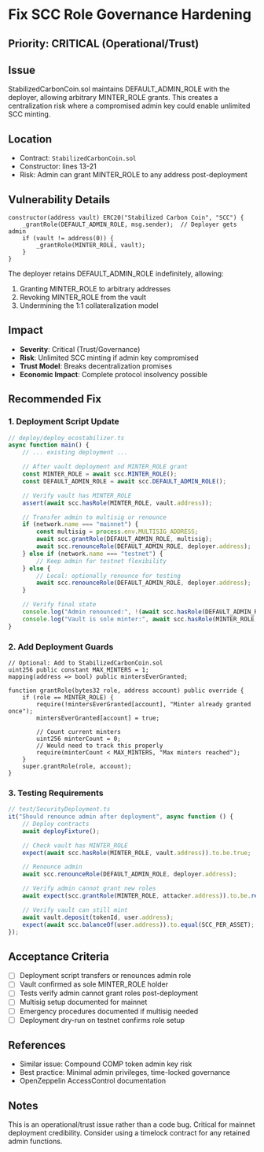 # Fix SCC Role Governance Hardening

## Priority: CRITICAL (Operational/Trust)

## Issue

StabilizedCarbonCoin.sol maintains DEFAULT_ADMIN_ROLE with the deployer, allowing arbitrary MINTER_ROLE grants. This creates a centralization risk where a compromised admin key could enable unlimited SCC minting.

## Location

- Contract: `StabilizedCarbonCoin.sol`
- Constructor: lines 13-21
- Risk: Admin can grant MINTER_ROLE to any address post-deployment

## Vulnerability Details

```solidity
constructor(address vault) ERC20("Stabilized Carbon Coin", "SCC") {
    _grantRole(DEFAULT_ADMIN_ROLE, msg.sender);  // Deployer gets admin
    if (vault != address(0)) {
        _grantRole(MINTER_ROLE, vault);
    }
}
```

The deployer retains DEFAULT_ADMIN_ROLE indefinitely, allowing:

1. Granting MINTER_ROLE to arbitrary addresses
2. Revoking MINTER_ROLE from the vault
3. Undermining the 1:1 collateralization model

## Impact

- **Severity**: Critical (Trust/Governance)
- **Risk**: Unlimited SCC minting if admin key compromised
- **Trust Model**: Breaks decentralization promises
- **Economic Impact**: Complete protocol insolvency possible

## Recommended Fix

### 1. Deployment Script Update

```javascript
// deploy/deploy_ecostabilizer.ts
async function main() {
    // ... existing deployment ...

    // After vault deployment and MINTER_ROLE grant
    const MINTER_ROLE = await scc.MINTER_ROLE();
    const DEFAULT_ADMIN_ROLE = await scc.DEFAULT_ADMIN_ROLE();

    // Verify vault has MINTER_ROLE
    assert(await scc.hasRole(MINTER_ROLE, vault.address));

    // Transfer admin to multisig or renounce
    if (network.name === "mainnet") {
        const multisig = process.env.MULTISIG_ADDRESS;
        await scc.grantRole(DEFAULT_ADMIN_ROLE, multisig);
        await scc.renounceRole(DEFAULT_ADMIN_ROLE, deployer.address);
    } else if (network.name === "testnet") {
        // Keep admin for testnet flexibility
    } else {
        // Local: optionally renounce for testing
        await scc.renounceRole(DEFAULT_ADMIN_ROLE, deployer.address);
    }

    // Verify final state
    console.log("Admin renounced:", !(await scc.hasRole(DEFAULT_ADMIN_ROLE, deployer.address)));
    console.log("Vault is sole minter:", await scc.hasRole(MINTER_ROLE, vault.address));
}
```

### 2. Add Deployment Guards

```solidity
// Optional: Add to StabilizedCarbonCoin.sol
uint256 public constant MAX_MINTERS = 1;
mapping(address => bool) public mintersEverGranted;

function grantRole(bytes32 role, address account) public override {
    if (role == MINTER_ROLE) {
        require(!mintersEverGranted[account], "Minter already granted once");
        mintersEverGranted[account] = true;

        // Count current minters
        uint256 minterCount = 0;
        // Would need to track this properly
        require(minterCount < MAX_MINTERS, "Max minters reached");
    }
    super.grantRole(role, account);
}
```

### 3. Testing Requirements

```javascript
// test/SecurityDeployment.ts
it("Should renounce admin after deployment", async function () {
    // Deploy contracts
    await deployFixture();

    // Check vault has MINTER_ROLE
    expect(await scc.hasRole(MINTER_ROLE, vault.address)).to.be.true;

    // Renounce admin
    await scc.renounceRole(DEFAULT_ADMIN_ROLE, deployer.address);

    // Verify admin cannot grant new roles
    await expect(scc.grantRole(MINTER_ROLE, attacker.address)).to.be.revertedWith("AccessControl");

    // Verify vault can still mint
    await vault.deposit(tokenId, user.address);
    expect(await scc.balanceOf(user.address)).to.equal(SCC_PER_ASSET);
});
```

## Acceptance Criteria

- [ ] Deployment script transfers or renounces admin role
- [ ] Vault confirmed as sole MINTER_ROLE holder
- [ ] Tests verify admin cannot grant roles post-deployment
- [ ] Multisig setup documented for mainnet
- [ ] Emergency procedures documented if multisig needed
- [ ] Deployment dry-run on testnet confirms role setup

## References

- Similar issue: Compound COMP token admin key risk
- Best practice: Minimal admin privileges, time-locked governance
- OpenZeppelin AccessControl documentation

## Notes

This is an operational/trust issue rather than a code bug. Critical for mainnet deployment credibility. Consider using a timelock contract for any retained admin functions.
